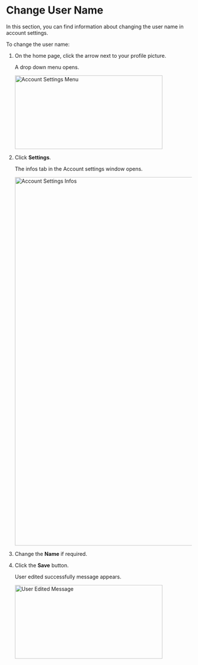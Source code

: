 # Change User Name

In this section, you can find information about  changing the user name in account settings.

To change the user name:

1. On the home page, click the arrow next to your profile picture.

    A drop down menu opens.

    <img src="../images/account-settings-menu.png" alt="Account Settings Menu" width="400" height="200"/>

1. Click **Settings**.

    The infos tab in the Account settings window opens.

    <img src="../images/account-settings-infos.png" alt="Account Settings Infos" width="1000" height="1000"/>

1. Change the **Name** if required.

1. Click the **Save** button.

    User edited successfully message appears.

    <img src="../images/account-settings-edit-message.png" alt="User Edited Message" width="400" height="200"/>